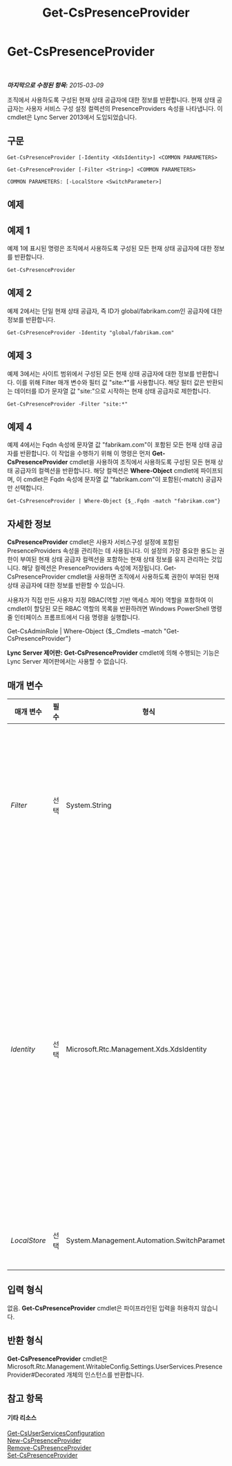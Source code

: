 ﻿---
title: Get-CsPresenceProvider
TOCTitle: Get-CsPresenceProvider
ms:assetid: 15f7a7d0-d6d6-491e-a2e3-04fd2d6528d5
ms:mtpsurl: https://technet.microsoft.com/ko-kr/library/JJ204705(v=OCS.15)
ms:contentKeyID: 49302920
ms.date: 08/10/2015
mtps_version: v=OCS.15
ms.translationtype: HT
---

# Get-CsPresenceProvider

 

_**마지막으로 수정된 항목:** 2015-03-09_

조직에서 사용하도록 구성된 현재 상태 공급자에 대한 정보를 반환합니다. 현재 상태 공급자는 사용자 서비스 구성 설정 컬렉션의 PresenceProviders 속성을 나타냅니다. 이 cmdlet은 Lync Server 2013에서 도입되었습니다.

## 구문

    Get-CsPresenceProvider [-Identity <XdsIdentity>] <COMMON PARAMETERS>

    Get-CsPresenceProvider [-Filter <String>] <COMMON PARAMETERS>

    COMMON PARAMETERS: [-LocalStore <SwitchParameter>]

## 예제

## 예제 1

예제 1에 표시된 명령은 조직에서 사용하도록 구성된 모든 현재 상태 공급자에 대한 정보를 반환합니다.

    Get-CsPresenceProvider

## 예제 2

예제 2에서는 단일 현재 상태 공급자, 즉 ID가 global/fabrikam.com인 공급자에 대한 정보를 반환합니다.

    Get-CsPresenceProvider -Identity "global/fabrikam.com"

## 예제 3

예제 3에서는 사이트 범위에서 구성된 모든 현재 상태 공급자에 대한 정보를 반환합니다. 이를 위해 Filter 매개 변수와 필터 값 "site:\*"를 사용합니다. 해당 필터 값은 반환되는 데이터를 ID가 문자열 값 "site:"으로 시작하는 현재 상태 공급자로 제한합니다.

    Get-CsPresenceProvider -Filter "site:*"

## 예제 4

예제 4에서는 Fqdn 속성에 문자열 값 "fabrikam.com"이 포함된 모든 현재 상태 공급자를 반환합니다. 이 작업을 수행하기 위해 이 명령은 먼저 **Get-CsPresenceProvider** cmdlet을 사용하여 조직에서 사용하도록 구성된 모든 현재 상태 공급자의 컬렉션을 반환합니다. 해당 컬렉션은 **Where-Object** cmdlet에 파이프되며, 이 cmdlet은 Fqdn 속성에 문자열 값 "fabrikam.com"이 포함된(-match) 공급자만 선택합니다.

    Get-CsPresenceProvider | Where-Object {$_.Fqdn -match "fabrikam.com"}

## 자세한 정보

**CsPresenceProvider** cmdlet은 사용자 서비스구성 설정에 포함된 PresenceProviders 속성을 관리하는 데 사용됩니다. 이 설정의 가장 중요한 용도는 권한이 부여된 현재 상태 공급자 컬렉션을 포함하는 현재 상태 정보를 유지 관리하는 것입니다. 해당 컬렉션은 PresenceProviders 속성에 저장됩니다. Get-CsPresenceProvider cmdlet을 사용하면 조직에서 사용하도록 권한이 부여된 현재 상태 공급자에 대한 정보를 반환할 수 있습니다.

사용자가 직접 만든 사용자 지정 RBAC(역할 기반 액세스 제어) 역할을 포함하여 이 cmdlet이 할당된 모든 RBAC 역할의 목록을 반환하려면 Windows PowerShell 명령줄 인터페이스 프롬프트에서 다음 명령을 실행합니다.

Get-CsAdminRole | Where-Object {$\_.Cmdlets –match "Get-CsPresenceProvider"}

**Lync Server 제어판:** **Get-CsPresenceProvider** cmdlet에 의해 수행되는 기능은 Lync Server 제어판에서는 사용할 수 없습니다.

## 매개 변수


<table>
<colgroup>
<col style="width: 25%" />
<col style="width: 25%" />
<col style="width: 25%" />
<col style="width: 25%" />
</colgroup>
<thead>
<tr class="header">
<th>매개 변수</th>
<th>필수</th>
<th>형식</th>
<th>설명</th>
</tr>
</thead>
<tbody>
<tr class="odd">
<td><p><em>Filter</em></p></td>
<td><p>선택</p></td>
<td><p>System.String</p></td>
<td><p>반환할 하나 이상의 현재 상태 공급자 ID를 지정할 때 와일드카드를 사용할 수 있습니다. 예를 들어 서비스 범위에서 구성된 모든 현재 상태 공급자를 반환하려면 다음 필터 값을 사용합니다.</p>
<p>-Filter &quot;service:*&quot;</p>
<p>Filter 매개 변수와 Identity 매개 변수를 같은 명령에 함께 사용할 수는 없습니다.</p></td>
</tr>
<tr class="even">
<td><p><em>Identity</em></p></td>
<td><p>선택</p></td>
<td><p>Microsoft.Rtc.Management.Xds.XdsIdentity</p></td>
<td><p>현재 상태 공급자의 고유 식별자입니다. 현재 상태 공급자의 ID는 두 부분, 즉 service:UserServer:atl-cs-001.litwareinc.com과 같은 공급자가 적용된 범위(상위 항목)와 공급자의 정규화된 도메인 이름으로 구성됩니다. 예를 들어 단일 현재 상태 공급자를 검색하려면 다음과 같은 구문을 사용합니다.</p>
<p>-Identity &quot;global/fabrikam.com&quot;</p>
<p>특정 상위 항목에 대한 모든 현재 상태 공급자를 반환하려면 범위만 지정하면 됩니다. 예를 들어 다음 구문은 전역 범위에 대해 구성된 모든 현재 상태 공급자를 반환합니다.</p>
<p>-Identity &quot;global&quot;</p>
<p>Identity 매개 변수와 Filter 매개 변수를 모두 포함하지 않으면 <strong>Get-CsPresenceProvider</strong> cmdlet은 모든 공급자에 대한 정보를 반환합니다.</p></td>
</tr>
<tr class="odd">
<td><p><em>LocalStore</em></p></td>
<td><p>선택</p></td>
<td><p>System.Management.Automation.SwitchParameter</p></td>
<td><p>중앙 관리 저장소 자체가 아니라 중앙 관리 저장소의 로컬 복제본에서 허용 도메인을 검색합니다.</p></td>
</tr>
</tbody>
</table>


## 입력 형식

없음. **Get-CsPresenceProvider** cmdlet은 파이프라인된 입력을 허용하지 않습니다.

## 반환 형식

**Get-CsPresenceProvider** cmdlet은 Microsoft.Rtc.Management.WritableConfig.Settings.UserServices.PresenceProvider\#Decorated 개체의 인스턴스를 반환합니다.

## 참고 항목

#### 기타 리소스

[Get-CsUserServicesConfiguration](get-csuserservicesconfiguration.md)  
[New-CsPresenceProvider](new-cspresenceprovider.md)  
[Remove-CsPresenceProvider](remove-cspresenceprovider.md)  
[Set-CsPresenceProvider](set-cspresenceprovider.md)

